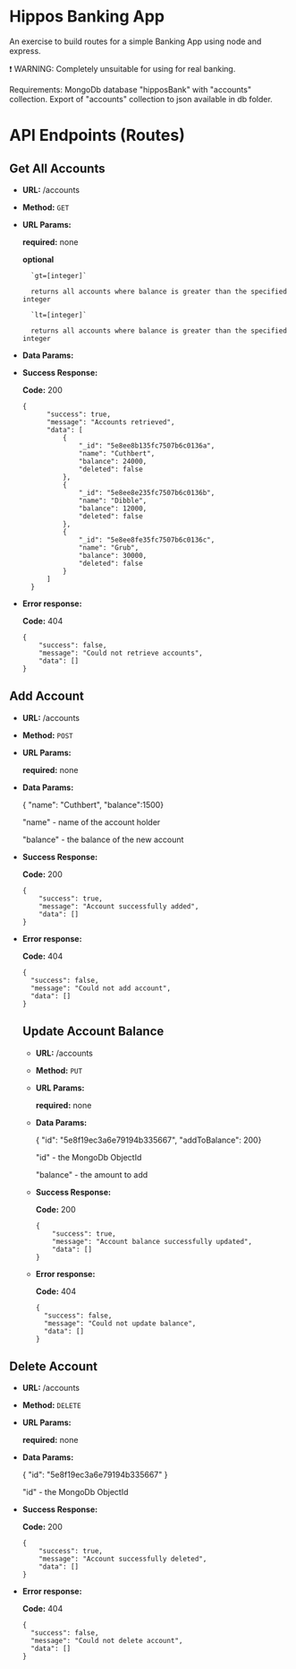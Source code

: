 # Hippos Banking App

An exercise to build routes for a simple Banking App using node and express.

:heavy_exclamation_mark: WARNING: Completely unsuitable for using for real banking.

Requirements:
MongoDb database "hipposBank" with "accounts" collection.
Export of "accounts" collection to json available in db folder.

# API Endpoints (Routes)

##  Get All Accounts
* **URL:** /accounts

* **Method:** `GET`

* **URL Params:** 
    
    **required:** none
    
    **optional**
        
        `gt=[integer]`
        
        returns all accounts where balance is greater than the specified integer
        
        `lt=[integer]`
        
        returns all accounts where balance is greater than the specified integer

* **Data Params:**

* **Success Response:**

    **Code:** 200
    ```
    {
          "success": true,
          "message": "Accounts retrieved",
          "data": [
              {
                  "_id": "5e8ee8b135fc7507b6c0136a",
                  "name": "Cuthbert",
                  "balance": 24000,
                  "deleted": false
              },
              {
                  "_id": "5e8ee8e235fc7507b6c0136b",
                  "name": "Dibble",
                  "balance": 12000,
                  "deleted": false
              },
              {
                  "_id": "5e8ee8fe35fc7507b6c0136c",
                  "name": "Grub",
                  "balance": 30000,
                  "deleted": false
              }
          ]
      }
    ```
  
* **Error response:**
  
    **Code:** 404
    ```
    {
        "success": false,
        "message": "Could not retrieve accounts",
        "data": []
    }
    ```

## Add Account

* **URL:** /accounts

* **Method:** `POST`

* **URL Params:**

    **required:** none

* **Data Params:**
 
    { "name": "Cuthbert", "balance":1500}

    "name" - name of the account holder

    "balance" - the balance of the new account

* **Success Response:**

    **Code:** 200
    ```
    {
        "success": true,
        "message": "Account successfully added",
        "data": []
    }
    ```
  
* **Error response:**
    
    **Code:** 404
    ```
    {
      "success": false,
      "message": "Could not add account",
      "data": []
    }
    ```
  
  ## Update Account Balance
  
  * **URL:** /accounts
  
  * **Method:** `PUT`
  
  * **URL Params:**
  
      **required:** none
  
  * **Data Params:**
   
      { "id": "5e8f19ec3a6e79194b335667", "addToBalance": 200}
  
      "id" - the MongoDb ObjectId
  
      "balance" - the amount to add
  
  * **Success Response:**
  
      **Code:** 200
      ```
      {
          "success": true,
          "message": "Account balance successfully updated",
          "data": []
      }
      ```
    
  * **Error response:**
      
      **Code:** 404
      ```
      {
        "success": false,
        "message": "Could not update balance",
        "data": []
      }
      ```
    
## Delete Account
  
  * **URL:** /accounts
  
  * **Method:** `DELETE`
  
  * **URL Params:**
  
      **required:** none
  
  * **Data Params:**
   
      { "id": "5e8f19ec3a6e79194b335667" }
  
      "id" - the MongoDb ObjectId
  
  * **Success Response:**
  
      **Code:** 200
      ```
      {
          "success": true,
          "message": "Account successfully deleted",
          "data": []
      }
      ```
    
  * **Error response:**
      
      **Code:** 404
      ```
      {
        "success": false,
        "message": "Could not delete account",
        "data": []
      }
      ```